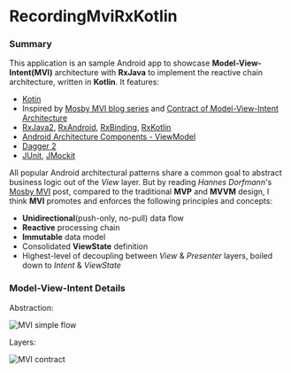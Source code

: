 # RecordingMviRxKotlin

### Summary

This application is an sample Android app to showcase **Model-View-Intent(MVI)** architecture with **RxJava** to implement the reactive chain architecture, written in **Kotlin**. It features:

* [Kotin](https://kotlinlang.org)
* Inspired by [Mosby MVI blog series](http://hannesdorfmann.com/android/mosby3-mvi-1) and [Contract of Model-View-Intent Architecture](https://proandroiddev.com/the-contract-of-the-model-view-intent-architecture-777f95706c1e)
* [RxJava2](https://github.com/ReactiveX/RxJava), [RxAndroid](https://github.com/ReactiveX/RxAndroid), [RxBinding](https://github.com/JakeWharton/RxBinding), [RxKotlin](https://github.com/ReactiveX/RxKotlin)
* [Android Architecture Components - ViewModel](https://developer.android.com/topic/libraries/architecture/viewmodel.html)
* [Dagger 2](https://github.com/google/dagger)
* [JUnit](https://junit.org/junit4), [JMockit](https://jmockit.github.io)

All popular Android architectural patterns share a common goal to abstract business logic out of the _View_ layer. But by reading _Hannes Dorfmann_'s [Mosby MVI](http://hannesdorfmann.com/android/mosby3-mvi-1) post, compared to the traditional **MVP** and **MVVM** design, I think **MVI** promotes and enforces the following principles and concepts:

* **Unidirectional**(push-only, no-pull) data flow
* **Reactive** processing chain
* **Immutable** data model
* Consolidated **ViewState** definition
* Highest-level of decoupling between _View_ & _Presenter_ layers, boiled down to _Intent_ & _ViewState_

### Model-View-Intent Details

Abstraction:

<img src="https://user-images.githubusercontent.com/17072625/39215583-6894318c-47e6-11e8-868e-a403873ebce1.png" alt="MVI simple flow"/>

Layers:

<img src="https://user-images.githubusercontent.com/17072625/39216243-e6d26620-47e8-11e8-9b78-1a5835d0e88d.png" alt="MVI contract"/>

